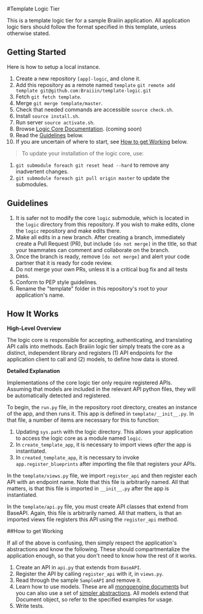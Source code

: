 #Template Logic Tier

This is a template logic tier for a sample Braiiin application. All application
logic tiers should follow the format specified in this template, unless otherwise
stated.

## Getting Started

Here is how to setup a local instance.

1. Create a new repository `[app]-logic`, and clone it.
2. Add this repository as a remote named `template` `git remote add template git@github.com:Braiiin/template-logic.git`
3. Fetch `git fetch template`.
4. Merge `git merge template/master`.
2. Check that needed commands are accessible `source check.sh`.
3. Install `source install.sh`.
4. Run server `source activate.sh`.
5. Browse [Logic Core Documentation](http://logic-braiiin.readthedocs.org). (coming soon)
6. Read the [Guidelines](#guidelines) below.
7. If you are uncertain of where to start, see [How to get Working](#how-to-get-working) below.

> To update your installation of the logic core, use:
 1. `git submodule foreach git reset head --hard` to remove any inadvertent changes.
 2. `git submodule foreach git pull origin master` to update the submodules.

## Guidelines

1. It is safer not to modify the core `logic` submodule, which is located in the
`logic` directory from this repository. If you wish to make edits, clone the `logic`
repository and make edits there.
2. Make all edits in a new branch. After creating a branch, immediately create 
a Pull Request (PR), but include `[do not merge]` in the title, so that your 
teammates can comment and collaborate on the branch.
3. Once the branch is ready, remove `[do not merge]` and alert your code partner
that it is ready for code review.
4. Do not merge your own PRs, unless it is a critical bug fix and all tests pass.
5. Conform to PEP style guidelines.
6. Rename the "template" folder in this repository's root to your application's
name.

## How It Works

**High-Level Overview**

The logic core is responsible for accepting, authenticating, and translating
API calls into methods. Each Braiiin logic tier simply treats the core as a
distinct, independent library and registers (1) API endpoints for the application
client to call and (2) models, to define how data is stored.

**Detailed Explanation**

Implementations of the core logic tier only require registered APIs. Assuming
that models are included in the relevant API python files, they will be automatically
detected and registered.

To begin, the `run.py` file, in the repository root directory, creates an instance
of the app, and then runs it. This app is defined in `template/__init__.py`. In
that file, a number of items are necessary for this to function:

1. Updating `sys.path` with the logic directory. This allows your application to
access the logic core as a module named `logic`.
2. In `create_template_app`, it is necessary to import views *after* the app
is instantiated.
3. In `created_template_app`, it is necessary to invoke `app.register_blueprints`
after importing the file that registers your APIs.

In the `template/views.py` file, we import `register_api` and then register
each API with an endpoint name. Note that this file is arbitrarily named. All that
matters, is that this file is imported in `__init__.py` after the app is 
instantiated.

In the `template/api.py` file, you must create API classes that extend from
BaseAPI. Again, this file is arbitrarily named. All that matters, is that an 
imported views file registers this API using the `register_api` method.

##How to get Working

If all of the above is confusing, then simply respect the application's
abstractions and know the following. These should compartmentalize the
application enough, so that you don't need to know how the rest of it works.

1. Create an API in `api.py` that extends from `BaseAPI`.
2. Register the API by calling `register_api` with it, in `views.py`.
3. Read through the sample `SampleAPI` and remove it.
4. Learn how to use models. These are all 
[mongoengine documents](http://mongoengine.readthedocs.org/en/latest/apireference.html#documents)
but you can also use a set of [simpler abstractions](https://github.com/Braiiin/logic/blob/master/logic/v1/models.py).
All models extend that Document object, so refer to the specified examples for
usage.
5. Write tests.
